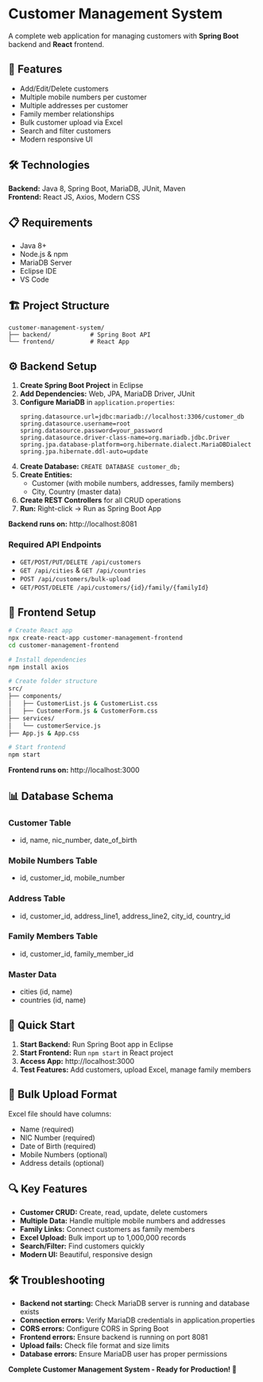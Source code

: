# Customer Management System

A complete web application for managing customers with **Spring Boot** backend and **React** frontend.

## 🚀 Features

- Add/Edit/Delete customers
- Multiple mobile numbers per customer
- Multiple addresses per customer
- Family member relationships
- Bulk customer upload via Excel
- Search and filter customers
- Modern responsive UI

## 🛠️ Technologies

**Backend:** Java 8, Spring Boot, MariaDB, JUnit, Maven  
**Frontend:** React JS, Axios, Modern CSS

## 📋 Requirements

- Java 8+
- Node.js & npm
- MariaDB Server
- Eclipse IDE
- VS Code

## 🏗️ Project Structure

```
customer-management-system/
├── backend/           # Spring Boot API
└── frontend/          # React App
```

## ⚙️ Backend Setup

1. **Create Spring Boot Project** in Eclipse
2. **Add Dependencies:** Web, JPA, MariaDB Driver, JUnit
3. **Configure MariaDB** in `application.properties`:
   ```properties
   spring.datasource.url=jdbc:mariadb://localhost:3306/customer_db
   spring.datasource.username=root
   spring.datasource.password=your_password
   spring.datasource.driver-class-name=org.mariadb.jdbc.Driver
   spring.jpa.database-platform=org.hibernate.dialect.MariaDBDialect
   spring.jpa.hibernate.ddl-auto=update
   ```
4. **Create Database:** `CREATE DATABASE customer_db;`
5. **Create Entities:**
   - Customer (with mobile numbers, addresses, family members)
   - City, Country (master data)
6. **Create REST Controllers** for all CRUD operations
7. **Run:** Right-click → Run as Spring Boot App

**Backend runs on:** http://localhost:8081

### Required API Endpoints
- `GET/POST/PUT/DELETE /api/customers`
- `GET /api/cities` & `GET /api/countries`
- `POST /api/customers/bulk-upload`
- `GET/POST/DELETE /api/customers/{id}/family/{familyId}`

## 🎨 Frontend Setup

```bash
# Create React app
npx create-react-app customer-management-frontend
cd customer-management-frontend

# Install dependencies
npm install axios

# Create folder structure
src/
├── components/
│   ├── CustomerList.js & CustomerList.css
│   ├── CustomerForm.js & CustomerForm.css
├── services/
│   └── customerService.js
├── App.js & App.css

# Start frontend
npm start
```

**Frontend runs on:** http://localhost:3000

## 📊 Database Schema

### Customer Table
- id, name, nic_number, date_of_birth

### Mobile Numbers Table
- id, customer_id, mobile_number

### Address Table
- id, customer_id, address_line1, address_line2, city_id, country_id

### Family Members Table
- id, customer_id, family_member_id

### Master Data
- cities (id, name)
- countries (id, name)

## 🚀 Quick Start

1. **Start Backend:** Run Spring Boot app in Eclipse
2. **Start Frontend:** Run `npm start` in React project  
3. **Access App:** http://localhost:3000
4. **Test Features:** Add customers, upload Excel, manage family members

## 📁 Bulk Upload Format

Excel file should have columns:
- Name (required)
- NIC Number (required)
- Date of Birth (required)
- Mobile Numbers (optional)
- Address details (optional)

## 🔍 Key Features

- **Customer CRUD:** Create, read, update, delete customers
- **Multiple Data:** Handle multiple mobile numbers and addresses
- **Family Links:** Connect customers as family members
- **Excel Upload:** Bulk import up to 1,000,000 records
- **Search/Filter:** Find customers quickly
- **Modern UI:** Beautiful, responsive design

## 🛠️ Troubleshooting

- **Backend not starting:** Check MariaDB server is running and database exists
- **Connection errors:** Verify MariaDB credentials in application.properties
- **CORS errors:** Configure CORS in Spring Boot
- **Frontend errors:** Ensure backend is running on port 8081
- **Upload fails:** Check file format and size limits
- **Database errors:** Ensure MariaDB user has proper permissions



**Complete Customer Management System - Ready for Production! 🎉**
